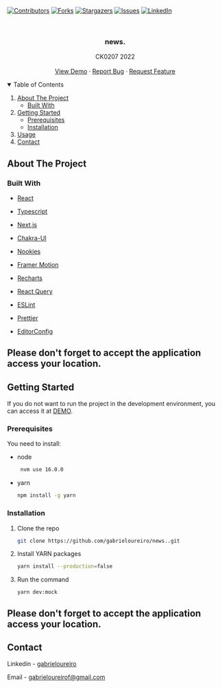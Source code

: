 [![Contributors][contributors-shield]][contributors-url]
[![Forks][forks-shield]][forks-url]
[![Stargazers][stars-shield]][stars-url]
[![Issues][issues-shield]][issues-url]
[![LinkedIn][linkedin-shield]][linkedin-url]

<!-- PROJECT -->
<br />
<p align="center">

  <h3 align="center">news.</h3>

  <p align="center">
     CK0207 2022
    <br />
    <br />
    <a href="https://news-theta-ten.vercel.app/">View Demo</a>
    ·
    <a href="https://github.com/gabrieloureiro/news./issues">Report Bug</a>
    ·
    <a href="https://github.com/gabrieloureiro/news./issues">Request Feature</a>
  </p>
</p>

<!-- TABLE OF CONTENTS -->
<details open="open">
  <summary>Table of Contents</summary>
  <ol>
    <li>
      <a href="#about-the-project">About The Project</a>
      <ul>
        <li><a href="#built-with">Built With</a></li>
      </ul>
    </li>
    <li>
      <a href="#getting-started">Getting Started</a>
      <ul>
        <li><a href="#prerequisites">Prerequisites</a></li>
        <li><a href="#installation">Installation</a></li>
      </ul>
    </li>
    <li><a href="#usage">Usage</a></li>
    <li><a href="#contact">Contact</a></li>
  </ol>
</details>

<!-- ABOUT THE PROJECT -->

## About The Project

### Built With

- [React](https://reactjs.org/)
- [Typescript](https://www.typescriptlang.org/)
- [Next.js](https://nextjs.org/)
- [Chakra-UI](https://chakra-ui.com/)
- [Nookies](https://github.com/maticzav/nookies)
- [Framer Motion](https://www.framer.com/api/motion/)
- [Recharts](https://recharts.org/en-US)
- [React Query](https://react-query.tanstack.com/)

- [ESLint](https:///)
- [Prettier](https://)
- [EditorConfig](https://)

<!-- GETTING STARTED -->

## Please don't forget to accept the application access your location.

## Getting Started

If you do not want to run the project in the development environment, you can access it at [DEMO](https://news..vercel.app/).

### Prerequisites

You need to install:

- node

  ```sh
   nvm use 16.0.0
  ```

- yarn
  ```sh
  npm install -g yarn
  ```

### Installation

1. Clone the repo
   ```sh
   git clone https://github.com/gabrieloureiro/news..git
   ```
2. Install YARN packages
   ```sh
   yarn install --production=false
   ```
3. Run the command
   ```JS
   yarn dev:mock
   ```

##

## Please don't forget to accept the application access your location.

<!-- CONTACT -->

## Contact

Linkedin - [gabrieloureiro](https://linkedin.com/in/gabrieloureiro)

Email - [gabrieloureirof@gmail.com](mailto:gabrieloureirof@gmail.com)

<!-- MARKDOWN LINKS & IMAGES -->
<!-- https://www.markdownguide.org/basic-syntax/#reference-style-links -->

[contributors-shield]: https://img.shields.io/github/contributors/gabrieloureiro/news..svg?style=for-the-badge
[contributors-url]: https://github.com/gabrieloureiro/news./graphs/contributors
[forks-shield]: https://img.shields.io/github/forks/gabrieloureiro/news..svg?style=for-the-badge
[forks-url]: https://github.com/gabrieloureiro/news./network/members
[stars-shield]: https://img.shields.io/github/stars/gabrieloureiro/news..svg?style=for-the-badge
[stars-url]: https://github.com/gabrieloureiro/news./stargazers
[issues-shield]: https://img.shields.io/github/issues/gabrieloureiro/news..svg?style=for-the-badge
[issues-url]: https://github.com/gabrieloureiro/news./issues
[linkedin-shield]: https://img.shields.io/badge/-LinkedIn-black.svg?style=for-the-badge&logo=linkedin&colorB=555
[linkedin-url]: https://linkedin.com/in/gabrieloureiro
[stacks]: https://user-images.githubusercontent.com/39869298/109377578-f8ddf000-78aa-11eb-87d8-2ff40514e30f.png
